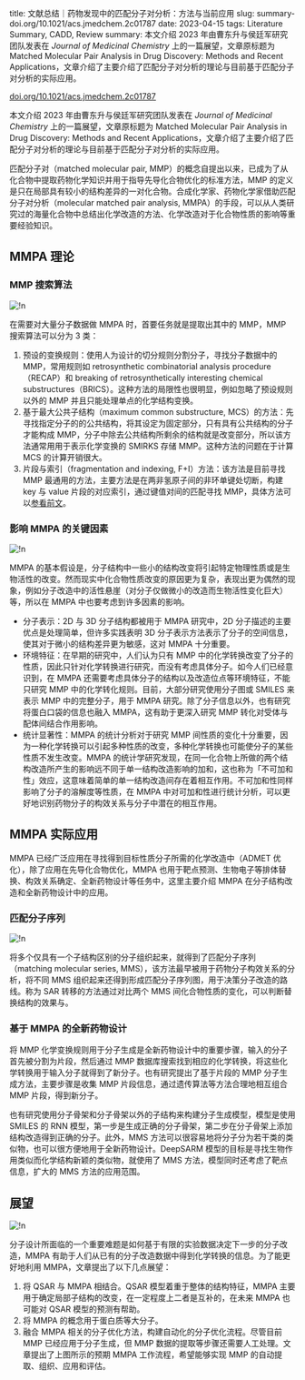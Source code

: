 title: 文献总结｜药物发现中的匹配分子对分析：方法与当前应用
slug: summary-doi.org/10.1021/acs.jmedchem.2c01787
date: 2023-04-15
tags: Literature Summary, CADD, Review
summary: 本文介绍 2023 年由曹东升与侯廷军研究团队发表在 *Journal of Medicinal Chemistry* 上的一篇展望，文章原标题为 Matched Molecular Pair Analysis in Drug Discovery: Methods and Recent Applications，文章介绍了主要介绍了匹配分子对分析的理论与目前基于匹配分子对分析的实际应用。

<i class="fa-solid fa-arrow-up-right-from-square"></i> [doi.org/10.1021/acs.jmedchem.2c01787](https://doi.org/10.1021/acs.jmedchem.2c01787)

本文介绍 2023 年由曹东升与侯廷军研究团队发表在 *Journal of Medicinal Chemistry* 上的一篇展望，文章原标题为 Matched Molecular Pair Analysis in Drug Discovery: Methods and Recent Applications，文章介绍了主要介绍了匹配分子对分析的理论与目前基于匹配分子对分析的实际应用。

匹配分子对（matched molecular pair, MMP）的概念自提出以来，已成为了从化合物中提取药物化学知识并用于指导先导化合物优化的标准方法，MMP 的定义是只在局部具有较小的结构差异的一对化合物。合成化学家、药物化学家借助匹配分子对分析（molecular matched pair analysis, MMPA）的手段，可以从人类研究过的海量化合物中总结出化学改造的方法、化学改造对于化合物性质的影响等重要经验知识。

## MMPA 理论

### MMP 搜索算法

![!n](https://storage.live.com/items/4D18B16B8E0B1EDB!8784?authkey=ALYpzW-ZQ_VBXTU)

在需要对大量分子数据做 MMPA 时，首要任务就是提取出其中的 MMP，MMP 搜索算法可以分为 3 类：

1. 预设的变换规则：使用人为设计的切分规则分割分子，寻找分子数据中的 MMP，常用规则如 retrosynthetic combinatorial analysis procedure（RECAP）和 breaking of retrosynthetically interesting chemical substructures（BRICS）。这种方法的局限性也很明显，例如忽略了预设规则以外的 MMP 并且只能处理单点的化学结构变换。
2. 基于最大公共子结构（maximum common substructure, MCS）的方法：先寻找指定分子的的公共结构，将其设定为固定部分，只有具有公共结构的分子才能构成 MMP，分子中除去公共结构所剩余的结构就是改变部分，所以该方法通常用用于表示化学变换的 SMIRKS 存储 MMP。这种方法的问题在于计算 MCS 的计算开销很大。
3. 片段与索引（fragmentation and indexing, F+I）方法：该方法是目前寻找 MMP 最通用的方法，主要方法是在两非氢原子间的非环单键处切断，构建 key 与 value 片段的对应索引，通过键值对间的匹配寻找 MMP，具体方法可以[参看前文](https://leonis.cc/sui-sui-nian/2023-02-25-summary-doi.org/10.1021/ci900450m.html)。

### 影响 MMPA 的关键因素

![!n](https://storage.live.com/items/4D18B16B8E0B1EDB!8785?authkey=ALYpzW-ZQ_VBXTU)

MMPA 的基本假设是，分子结构中一些小的结构改变将引起特定物理性质或是生物活性的改变。然而现实中化合物性质改变的原因更为复杂，表现出更为偶然的现象，例如分子改造中的活性悬崖（对分子仅做微小的改造而生物活性变化巨大）等，所以在 MMPA 中也要考虑到许多因素的影响。

- 分子表示：2D 与 3D 分子结构都被用于 MMPA 研究中，2D 分子描述的主要优点是处理简单，但许多实践表明 3D 分子表示方法表示了分子的空间信息，使其对于微小的结构差异更为敏感，这对 MMPA 十分重要。
- 环境特征：在早期的研究中，人们认为只有 MMP 中的化学转换改变了分子的性质，因此只针对化学转换进行研究，而没有考虑具体分子。如今人们已经意识到，在 MMPA 还需要考虑具体分子的结构以及改造位点等环境特征，不能只研究 MMP 中的化学转化规则。目前，大部分研究使用分子图或 SMILES 来表示 MMP 中的完整分子，用于 MMPA 研究。除了分子信息以外，也有研究将蛋白口袋的信息也融入 MMPA，这有助于更深入研究 MMP 转化对受体与配体间结合作用影响。
- 统计显著性：MMPA 的统计分析对于研究 MMP 间性质的变化十分重要，因为一种化学转换可以引起多种性质的改变，多种化学转换也可能使分子的某些性质不发生改变。MMPA 的统计学研究发现，在同一化合物上所做的两个结构改造所产生的影响远不同于单一结构改造影响的加和，这也称为「不可加和性」效应，这意味着简单的单一结构改造间存在着相互作用。不可加和性同样影响了分子的溶解度等性质，在 MMPA 中对可加和性进行统计分析，可以更好地识别药物分子的构效关系与分子中潜在的相互作用。

## MMPA 实际应用

MMPA 已经广泛应用在寻找得到目标性质分子所需的化学改造中（ADMET 优化），除了应用在先导化合物优化，MMPA 也用于靶点预测、生物电子等排体替换、构效关系确定、全新药物设计等任务中，这里主要介绍 MMPA 在分子结构改造和全新药物设计中的应用。

### 匹配分子序列

![!n](https://storage.live.com/items/4D18B16B8E0B1EDB!8786?authkey=ALYpzW-ZQ_VBXTU)

将多个仅具有一个子结构区别的分子组织起来，就得到了匹配分子序列（matching molecular series, MMS），该方法最早被用于药物分子构效关系的分析，将不同 MMS 组织起来还得到形成匹配分子序列图，用于决策分子改造的路线。称为 SAR 转移的方法通过对比两个 MMS 间化合物性质的变化，可以判断替换结构的效果与。

### 基于 MMPA 的全新药物设计

将 MMP 化学变换规则用于分子生成是全新药物设计中的重要步骤，输入的分子首先被分割为片段，然后通过 MMP 数据库搜索找到相应的化学转换，将这些化学转换用于输入分子就得到了新分子。也有研究提出了基于片段的 MMP 分子生成方法，主要步骤是收集 MMP 片段信息，通过遗传算法等方法合理地相互组合 MMP 片段，得到新分子。

也有研究使用分子骨架和分子骨架以外的子结构来构建分子生成模型，模型是使用 SMILES 的 RNN 模型，第一步是生成正确的分子骨架，第二步在分子骨架上添加结构改造得到正确的分子。此外，MMS 方法可以很容易地将分子分为若干类的类似物，也可以很方便地用于全新药物设计。DeepSARM 模型的目标是寻找生物作用类似而化学结构新颖的类似物，就使用了 MMS 方法，模型同时还考虑了靶点信息，扩大的 MMS 方法的应用范围。

## 展望

![!n](https://storage.live.com/items/4D18B16B8E0B1EDB!8787?authkey=ALYpzW-ZQ_VBXTU)

分子设计所面临的一个重要难题是如何基于有限的实验数据决定下一步的分子改造，MMPA 有助于人们从已有的分子改造数据中得到化学转换的信息。为了能更好地利用 MMPA，文章提出了以下几点展望：

1. 将 QSAR 与 MMPA 相结合。QSAR 模型着重于整体的结构特征，MMPA 主要用于确定局部子结构的改变，在一定程度上二者是互补的，在未来 MMPA 也可能对 QSAR 模型的预测有帮助。
2. 将 MMPA 的概念用于蛋白质等大分子。
3. 融合 MMPA 相关的分子优化方法，构建自动化的分子优化流程。尽管目前 MMP 已经应用于分子生成，但 MMP 数据的提取等步骤还需要人工处理。文章提出了上图所示的预期 MMPA 工作流程，希望能够实现 MMP 的自动提取、组织、应用和评估。